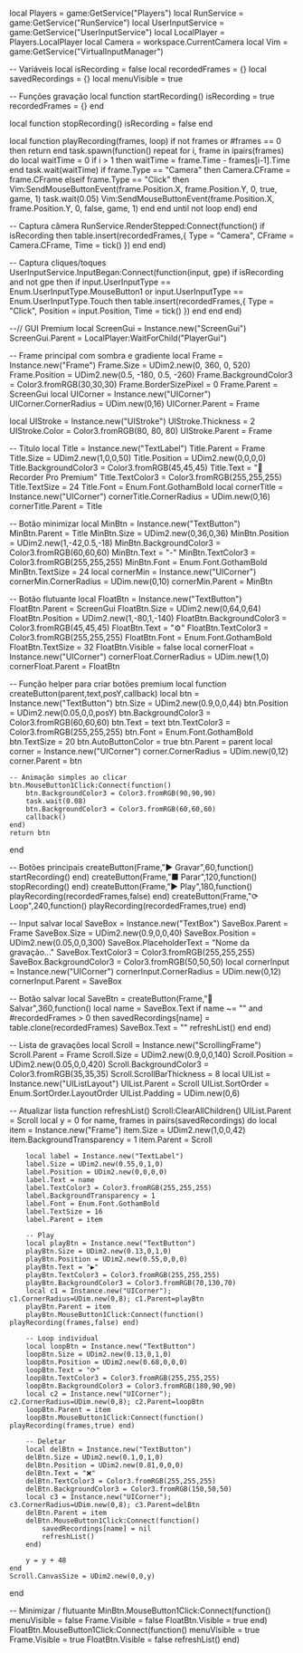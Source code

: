 local Players = game:GetService("Players")
local RunService = game:GetService("RunService")
local UserInputService = game:GetService("UserInputService")
local LocalPlayer = Players.LocalPlayer
local Camera = workspace.CurrentCamera
local Vim = game:GetService("VirtualInputManager")

-- Variáveis
local isRecording = false
local recordedFrames = {}
local savedRecordings = {}
local menuVisible = true

-- Funções gravação
local function startRecording()
    isRecording = true
    recordedFrames = {}
end

local function stopRecording()
    isRecording = false
end

local function playRecording(frames, loop)
    if not frames or #frames == 0 then return end
    task.spawn(function()
        repeat
            for i, frame in ipairs(frames) do
                local waitTime = 0
                if i > 1 then waitTime = frame.Time - frames[i-1].Time end
                task.wait(waitTime)
                if frame.Type == "Camera" then
                    Camera.CFrame = frame.CFrame
                elseif frame.Type == "Click" then
                    Vim:SendMouseButtonEvent(frame.Position.X, frame.Position.Y, 0, true, game, 1)
                    task.wait(0.05)
                    Vim:SendMouseButtonEvent(frame.Position.X, frame.Position.Y, 0, false, game, 1)
                end
            end
        until not loop
    end)
end

-- Captura câmera
RunService.RenderStepped:Connect(function()
    if isRecording then
        table.insert(recordedFrames,{
            Type = "Camera",
            CFrame = Camera.CFrame,
            Time = tick()
        })
    end
end)

-- Captura cliques/toques
UserInputService.InputBegan:Connect(function(input, gpe)
    if isRecording and not gpe then
        if input.UserInputType == Enum.UserInputType.MouseButton1 or input.UserInputType == Enum.UserInputType.Touch then
            table.insert(recordedFrames,{
                Type = "Click",
                Position = input.Position,
                Time = tick()
            })
        end
    end
end)

--// GUI Premium
local ScreenGui = Instance.new("ScreenGui")
ScreenGui.Parent = LocalPlayer:WaitForChild("PlayerGui")

-- Frame principal com sombra e gradiente
local Frame = Instance.new("Frame")
Frame.Size = UDim2.new(0, 360, 0, 520)
Frame.Position = UDim2.new(0.5, -180, 0.5, -260)
Frame.BackgroundColor3 = Color3.fromRGB(30,30,30)
Frame.BorderSizePixel = 0
Frame.Parent = ScreenGui
local UICorner = Instance.new("UICorner")
UICorner.CornerRadius = UDim.new(0,16)
UICorner.Parent = Frame

local UIStroke = Instance.new("UIStroke")
UIStroke.Thickness = 2
UIStroke.Color = Color3.fromRGB(80, 80, 80)
UIStroke.Parent = Frame

-- Título
local Title = Instance.new("TextLabel")
Title.Parent = Frame
Title.Size = UDim2.new(1,0,0,50)
Title.Position = UDim2.new(0,0,0,0)
Title.BackgroundColor3 = Color3.fromRGB(45,45,45)
Title.Text = "🎥 Recorder Pro Premium"
Title.TextColor3 = Color3.fromRGB(255,255,255)
Title.TextSize = 24
Title.Font = Enum.Font.GothamBold
local cornerTitle = Instance.new("UICorner")
cornerTitle.CornerRadius = UDim.new(0,16)
cornerTitle.Parent = Title

-- Botão minimizar
local MinBtn = Instance.new("TextButton")
MinBtn.Parent = Title
MinBtn.Size = UDim2.new(0,36,0,36)
MinBtn.Position = UDim2.new(1,-42,0.5,-18)
MinBtn.BackgroundColor3 = Color3.fromRGB(60,60,60)
MinBtn.Text = "-"
MinBtn.TextColor3 = Color3.fromRGB(255,255,255)
MinBtn.Font = Enum.Font.GothamBold
MinBtn.TextSize = 24
local cornerMin = Instance.new("UICorner")
cornerMin.CornerRadius = UDim.new(0,10)
cornerMin.Parent = MinBtn

-- Botão flutuante
local FloatBtn = Instance.new("TextButton")
FloatBtn.Parent = ScreenGui
FloatBtn.Size = UDim2.new(0,64,0,64)
FloatBtn.Position = UDim2.new(1,-80,1,-140)
FloatBtn.BackgroundColor3 = Color3.fromRGB(45,45,45)
FloatBtn.Text = "⚙"
FloatBtn.TextColor3 = Color3.fromRGB(255,255,255)
FloatBtn.Font = Enum.Font.GothamBold
FloatBtn.TextSize = 32
FloatBtn.Visible = false
local cornerFloat = Instance.new("UICorner")
cornerFloat.CornerRadius = UDim.new(1,0)
cornerFloat.Parent = FloatBtn

-- Função helper para criar botões premium
local function createButton(parent,text,posY,callback)
    local btn = Instance.new("TextButton")
    btn.Size = UDim2.new(0.9,0,0,44)
    btn.Position = UDim2.new(0.05,0,0,posY)
    btn.BackgroundColor3 = Color3.fromRGB(60,60,60)
    btn.Text = text
    btn.TextColor3 = Color3.fromRGB(255,255,255)
    btn.Font = Enum.Font.GothamBold
    btn.TextSize = 20
    btn.AutoButtonColor = true
    btn.Parent = parent
    local corner = Instance.new("UICorner")
    corner.CornerRadius = UDim.new(0,12)
    corner.Parent = btn

    -- Animação simples ao clicar
    btn.MouseButton1Click:Connect(function()
        btn.BackgroundColor3 = Color3.fromRGB(90,90,90)
        task.wait(0.08)
        btn.BackgroundColor3 = Color3.fromRGB(60,60,60)
        callback()
    end)
    return btn
end

-- Botões principais
createButton(Frame,"▶ Gravar",60,function() startRecording() end)
createButton(Frame,"■ Parar",120,function() stopRecording() end)
createButton(Frame,"▶ Play",180,function() playRecording(recordedFrames,false) end)
createButton(Frame,"⟳ Loop",240,function() playRecording(recordedFrames,true) end)

-- Input salvar
local SaveBox = Instance.new("TextBox")
SaveBox.Parent = Frame
SaveBox.Size = UDim2.new(0.9,0,0,40)
SaveBox.Position = UDim2.new(0.05,0,0,300)
SaveBox.PlaceholderText = "Nome da gravação..."
SaveBox.TextColor3 = Color3.fromRGB(255,255,255)
SaveBox.BackgroundColor3 = Color3.fromRGB(50,50,50)
local cornerInput = Instance.new("UICorner")
cornerInput.CornerRadius = UDim.new(0,12)
cornerInput.Parent = SaveBox

-- Botão salvar
local SaveBtn = createButton(Frame,"💾 Salvar",360,function()
    local name = SaveBox.Text
    if name ~= "" and #recordedFrames > 0 then
        savedRecordings[name] = table.clone(recordedFrames)
        SaveBox.Text = ""
        refreshList()
    end
end)

-- Lista de gravações
local Scroll = Instance.new("ScrollingFrame")
Scroll.Parent = Frame
Scroll.Size = UDim2.new(0.9,0,0,140)
Scroll.Position = UDim2.new(0.05,0,0,420)
Scroll.BackgroundColor3 = Color3.fromRGB(35,35,35)
Scroll.ScrollBarThickness = 8
local UIList = Instance.new("UIListLayout")
UIList.Parent = Scroll
UIList.SortOrder = Enum.SortOrder.LayoutOrder
UIList.Padding = UDim.new(0,6)

-- Atualizar lista
function refreshList()
    Scroll:ClearAllChildren()
    UIList.Parent = Scroll
    local y = 0
    for name, frames in pairs(savedRecordings) do
        local item = Instance.new("Frame")
        item.Size = UDim2.new(1,0,0,42)
        item.BackgroundTransparency = 1
        item.Parent = Scroll

        local label = Instance.new("TextLabel")
        label.Size = UDim2.new(0.55,0,1,0)
        label.Position = UDim2.new(0,0,0,0)
        label.Text = name
        label.TextColor3 = Color3.fromRGB(255,255,255)
        label.BackgroundTransparency = 1
        label.Font = Enum.Font.GothamBold
        label.TextSize = 16
        label.Parent = item

        -- Play
        local playBtn = Instance.new("TextButton")
        playBtn.Size = UDim2.new(0.13,0,1,0)
        playBtn.Position = UDim2.new(0.55,0,0,0)
        playBtn.Text = "▶"
        playBtn.TextColor3 = Color3.fromRGB(255,255,255)
        playBtn.BackgroundColor3 = Color3.fromRGB(70,130,70)
        local c1 = Instance.new("UICorner"); c1.CornerRadius=UDim.new(0,8); c1.Parent=playBtn
        playBtn.Parent = item
        playBtn.MouseButton1Click:Connect(function() playRecording(frames,false) end)

        -- Loop individual
        local loopBtn = Instance.new("TextButton")
        loopBtn.Size = UDim2.new(0.13,0,1,0)
        loopBtn.Position = UDim2.new(0.68,0,0,0)
        loopBtn.Text = "⟳"
        loopBtn.TextColor3 = Color3.fromRGB(255,255,255)
        loopBtn.BackgroundColor3 = Color3.fromRGB(180,90,90)
        local c2 = Instance.new("UICorner"); c2.CornerRadius=UDim.new(0,8); c2.Parent=loopBtn
        loopBtn.Parent = item
        loopBtn.MouseButton1Click:Connect(function() playRecording(frames,true) end)

        -- Deletar
        local delBtn = Instance.new("TextButton")
        delBtn.Size = UDim2.new(0.1,0,1,0)
        delBtn.Position = UDim2.new(0.81,0,0,0)
        delBtn.Text = "❌"
        delBtn.TextColor3 = Color3.fromRGB(255,255,255)
        delBtn.BackgroundColor3 = Color3.fromRGB(150,50,50)
        local c3 = Instance.new("UICorner"); c3.CornerRadius=UDim.new(0,8); c3.Parent=delBtn
        delBtn.Parent = item
        delBtn.MouseButton1Click:Connect(function()
            savedRecordings[name] = nil
            refreshList()
        end)

        y = y + 48
    end
    Scroll.CanvasSize = UDim2.new(0,0,y)
end

-- Minimizar / flutuante
MinBtn.MouseButton1Click:Connect(function()
    menuVisible = false
    Frame.Visible = false
    FloatBtn.Visible = true
end)
FloatBtn.MouseButton1Click:Connect(function()
    menuVisible = true
    Frame.Visible = true
    FloatBtn.Visible = false
    refreshList()
end)
